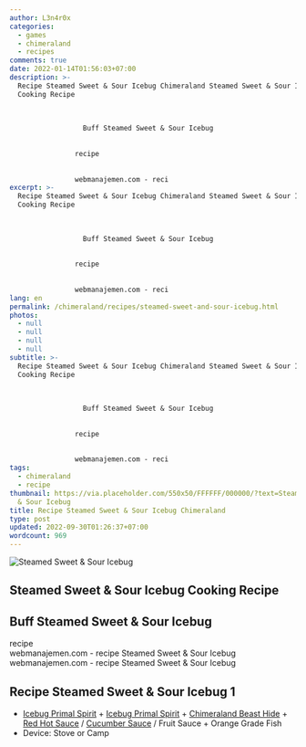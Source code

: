 ```yaml
---
author: L3n4r0x
categories:
  - games
  - chimeraland
  - recipes
comments: true
date: 2022-01-14T01:56:03+07:00
description: >-
  Recipe Steamed Sweet & Sour Icebug Chimeraland Steamed Sweet & Sour Icebug
  Cooking Recipe
                  
                
                
                  Buff Steamed Sweet & Sour Icebug
                
                
                recipe
              
              
                webmanajemen.com - reci
excerpt: >-
  Recipe Steamed Sweet & Sour Icebug Chimeraland Steamed Sweet & Sour Icebug
  Cooking Recipe
                  
                
                
                  Buff Steamed Sweet & Sour Icebug
                
                
                recipe
              
              
                webmanajemen.com - reci
lang: en
permalink: /chimeraland/recipes/steamed-sweet-and-sour-icebug.html
photos:
  - null
  - null
  - null
  - null
subtitle: >-
  Recipe Steamed Sweet & Sour Icebug Chimeraland Steamed Sweet & Sour Icebug
  Cooking Recipe
                  
                
                
                  Buff Steamed Sweet & Sour Icebug
                
                
                recipe
              
              
                webmanajemen.com - reci
tags:
  - chimeraland
  - recipe
thumbnail: https://via.placeholder.com/550x50/FFFFFF/000000/?text=Steamed Sweet
  & Sour Icebug
title: Recipe Steamed Sweet & Sour Icebug Chimeraland
type: post
updated: 2022-09-30T01:26:37+07:00
wordcount: 969
---
```


<link
  rel="stylesheet"
  href="https://rawcdn.githack.com/dimaslanjaka/Web-Manajemen/870a349/css/bootstrap-5-3-0-alpha3-wrapper.css"
/>
<section id="bootstrap-wrapper">
  <div data-bs-theme="dark">
    <div class="card mb-2">
      <div class="card-body">
        <div class="row g-0">
          <div class="col-sm-4 position-relative mb-2">
            <img
              src="https://via.placeholder.com/600"
              class="card-img fit-cover w-100 h-100"
              alt="Steamed Sweet &amp; Sour Icebug"
              data-fancybox="true"
            />
          </div>
          <div class="col-sm-8 mb-2">
            <div class="card-body">
              <div class="d-flex flex-row align-items-center mb-3">
                <h2 class="fs-5">
                  Steamed Sweet &amp; Sour Icebug Cooking Recipe
                </h2>
              </div>
              <h2 class="card-title fs-5">
                Buff Steamed Sweet &amp; Sour Icebug
              </h2>
              <div class="card-text"><ul></ul></div>
              <span class="badge rounded-pill">recipe</span>
            </div>
            <div class="card-footer text-end text-muted mt-auto">
              webmanajemen.com - recipe Steamed Sweet &amp; Sour Icebug
            </div>
          </div>
        </div>
      </div>
      <div class="card-footer text-end text-muted">
        webmanajemen.com - recipe Steamed Sweet &amp; Sour Icebug
      </div>
    </div>
    <div class="row mb-2">
      <div class="col-12 col-lg-6 recipe-item mb-2">
        <div class="card">
          <div class="card-body">
            <h2 class="card-title fs-5">
              Recipe Steamed Sweet &amp; Sour Icebug 1
            </h2>
            <div class="card-text">
              <ul>
                <li>
                  <a
                    class="text-decoration-none text-primary"
                    href="/chimeraland/materials/icebug-primal-spirit.html"
                    >Icebug Primal Spirit</a
                  ><span> + </span
                  ><a
                    class="text-decoration-none text-primary"
                    href="/chimeraland/materials/icebug-primal-spirit.html"
                    >Icebug Primal Spirit</a
                  ><span> + </span
                  ><a
                    class="text-decoration-none text-primary"
                    href="/chimeraland/materials/chimeraland-beast-hide.html"
                    >Chimeraland Beast Hide</a
                  ><span> + </span
                  ><a
                    class="text-decoration-none text-primary"
                    href="/chimeraland/recipes/red-hot-sauce.html"
                    >Red Hot Sauce</a
                  ><span> / </span
                  ><a
                    class="text-decoration-none text-primary"
                    href="/chimeraland/recipes/cucumber-sauce.html"
                    >Cucumber Sauce</a
                  ><span> / </span>Fruit Sauce<span> + </span>Orange Grade Fish
                </li>
                <li>Device: Stove or Camp</li>
              </ul>
            </div>
          </div>
        </div>
      </div>
    </div>
  </div>
</section>
